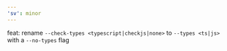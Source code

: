 ```yaml
---
'sv': minor
---
```


feat: rename `--check-types <typescript|checkjs|none>` to `--types <ts|js>` with a `--no-types` flag
